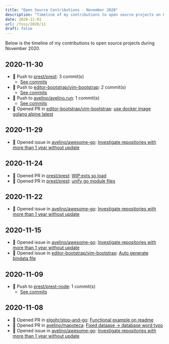 ```yaml
---
title: "Open Source Contributions - November 2020"
description: "Timeline of my contributions to open source projects on GitHub during November 2020."
date: 2020-11-01
url: /foss/2020/11
draft: false
---
```


Below is the timeline of my contributions to open source projects during November 2020.

## 2020-11-30

- 🔨 Push to [prest/prest](https://github.com/prest/prest): 3 commit(s)
  - [See commits](https://github.com/prest/prest/commits?author=avelino&since=2020-11-30T00:00:00Z&until=2020-11-30T23:59:59Z)
- 🔨 Push to [editor-bootstrap/vim-bootstrap](https://github.com/editor-bootstrap/vim-bootstrap): 2 commit(s)
  - [See commits](https://github.com/editor-bootstrap/vim-bootstrap/commits?author=avelino&since=2020-11-30T00:00:00Z&until=2020-11-30T23:59:59Z)
- 🔨 Push to [avelino/avelino.run](https://github.com/avelino/avelino.run): 1 commit(s)
  - [See commits](https://github.com/avelino/avelino.run/commits?author=avelino&since=2020-11-30T00:00:00Z&until=2020-11-30T23:59:59Z)
- 🔀 Opened PR in [editor-bootstrap/vim-bootstrap](https://github.com/editor-bootstrap/vim-bootstrap): [use docker image golang alpine latest](https://github.com/editor-bootstrap/vim-bootstrap/pull/367)

## 2020-11-29

- 🐛 Opened issue in [avelino/awesome-go](https://github.com/avelino/awesome-go): [Investigate repositories with more than 1 year without update](https://github.com/avelino/awesome-go/issues/3381)

## 2020-11-24

- 🔀 Opened PR in [prest/prest](https://github.com/prest/prest): [WIP:exts so load](https://github.com/prest/prest/pull/475)
- 🔀 Opened PR in [prest/prest](https://github.com/prest/prest): [unify go module files](https://github.com/prest/prest/pull/474)

## 2020-11-22

- 🐛 Opened issue in [avelino/awesome-go](https://github.com/avelino/awesome-go): [Investigate repositories with more than 1 year without update](https://github.com/avelino/awesome-go/issues/3375)

## 2020-11-15

- 🐛 Opened issue in [avelino/awesome-go](https://github.com/avelino/awesome-go): [Investigate repositories with more than 1 year without update](https://github.com/avelino/awesome-go/issues/3361)
- 🐛 Opened issue in [editor-bootstrap/vim-bootstrap](https://github.com/editor-bootstrap/vim-bootstrap): [Auto generate bindata file](https://github.com/editor-bootstrap/vim-bootstrap/issues/363)

## 2020-11-09

- 🔨 Push to [prest/prest-node](https://github.com/prest/prest-node): 1 commit(s)
  - [See commits](https://github.com/prest/prest-node/commits?author=avelino&since=2020-11-09T00:00:00Z&until=2020-11-09T23:59:59Z)

## 2020-11-08

- 🔀 Opened PR in [elgohr/stop-and-go](https://github.com/elgohr/stop-and-go): [Functional example on readme](https://github.com/elgohr/stop-and-go/pull/2)
- 🔀 Opened PR in [avelino/mapoteca](https://github.com/avelino/mapoteca): [Fixed dataase -> database word typo](https://github.com/avelino/mapoteca/pull/1)
- 🐛 Opened issue in [avelino/awesome-go](https://github.com/avelino/awesome-go): [Investigate repositories with more than 1 year without update](https://github.com/avelino/awesome-go/issues/3352)

